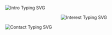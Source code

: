 <p align="left">
  <img src="https://readme-typing-svg.demolab.com?font=Fira+Code&weight=600&duration=4000&pause=1000&color=FFFFFF&multiline=true&width=1000&height=140&lines=Hi%2C+I+am+Adel+%F0%9F%91%8B+%F0%9F%98%83" alt="Intro Typing SVG">
</p>

<p align="center">
  <img src="https://readme-typing-svg.demolab.com?font=Fira+Code&weight=600&duration=4000&pause=1000&color=7FDBFF&multiline=true&width=1000&height=140&lines=Interested+in+forecasting+with+machine+learning+and+Bayesian+methods;and+building+and+implementing+AI+for+productivity+enhancements+and+problem-solving." alt="Interest Typing SVG">
</p>

<p align="left">
  <img src="https://readme-typing-svg.demolab.com?font=Fira+Code&weight=600&duration=4000&pause=1000&color=FFFFFF&multiline=true&width=1000&height=140&lines=If+you+would+like+to+reach+out+to+me%2C+write+me+%F0%9F%93%AB+on+LinkedIn%3A;https%3A%2F%2Fwww.linkedin.com%2Fin%2Fadelhaddadin" alt="Contact Typing SVG">
</p>

